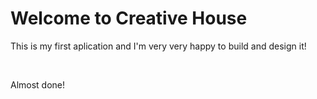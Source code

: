 <h1>Welcome to Creative House</h1>
<p>This is my first aplication and I'm very very happy to build and design it!</p><br>
<p>Almost done!</p>
